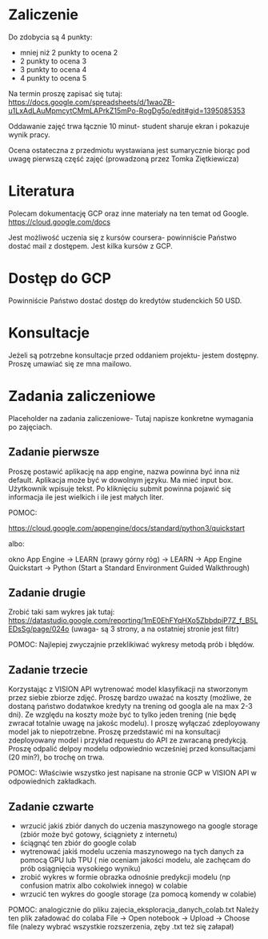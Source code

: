 # Zaliczenie

Do zdobycia są 4 punkty:

- mniej niż 2 punkty to ocena 2
- 2 punkty to ocena 3
- 3 punkty to ocena 4
- 4 punkty to ocena 5


Na termin proszę zapisać się tutaj: https://docs.google.com/spreadsheets/d/1waoZB-u1LxAdLAuMpmcytCMmLAPrkZ15mPo-RogDg5o/edit#gid=1395085353

Oddawanie zajęć trwa łącznie 10 minut- student sharuje ekran i pokazuje wynik pracy.

Ocena ostateczna z przedmiotu wystawiana jest sumarycznie biorąc pod uwagę pierwszą część zajęć (prowadzoną przez Tomka Ziętkiewicza)

# Literatura

Polecam dokumentację GCP oraz inne materiały na ten temat od Google.
https://cloud.google.com/docs 

Jest możliwość uczenia się z kursów coursera- powinniście Państwo dostać mail z dostępem. Jest kilka kursów z GCP.


# Dostęp do GCP

Powinniście Państwo dostać dostęp do kredytów studenckich 50 USD.

# Konsultacje

Jeżeli są potrzebne konsultacje przed oddaniem projektu- jestem dostępny. Proszę umawiać się ze mna mailowo.


# Zadania zaliczeniowe
Placeholder na zadania zaliczeniowe- Tutaj napisze konkretne wymagania po zajęciach.

## Zadanie pierwsze

Proszę postawić aplikację na app engine, nazwa powinna być inna niż default. Aplikacja może być w dowolnym języku. Ma mieć input box. Użytkownik wpisuje tekst. Po kliknięciu submit powinna pojawić się informacja ile jest wielkich i ile jest małych liter.


POMOC:

https://cloud.google.com/appengine/docs/standard/python3/quickstart

albo:

okno App Engine → LEARN (prawy górny róg) → LEARN → App Engine Quickstart → Python (Start a Standard Environment Guided Walkthrough)


## Zadanie drugie

Zrobić taki sam wykres jak tutaj:
https://datastudio.google.com/reporting/1mE0EhFYqHXo5ZbbdpiP7Z_f_B5LEDsSg/page/024o
(uwaga- są 3 strony, a na ostatniej stronie jest filtr)


POMOC:
Najlepiej zwyczajnie przeklikiwać wykresy metodą prób i błędów.

## Zadanie trzecie

Korzystając z VISION API wytrenować model klasyfikacji na stworzonym przez siebie zbiorze zdjęć. Proszę bardzo uważać na koszty (możliwe, że dostaną państwo dodatwkoe kredyty na trening od googla ale na max 2-3 dni). Ze względu na koszty może być to tylko jeden trening (nie będę zwracał totalnie uwagę na jakośc modelu).
I proszę wyłączać zdeployowany model jak to niepotrzebne.
Proszę przedstawić mi na konsultacji zdeployowany model i przykład requestu do API ze zwracaną predykcją. Proszę odpalić delpoy modelu odpowiednio wcześniej przed konsultacjami (20 min?), bo trochę on trwa.


POMOC:
Właściwie wszystko jest napisane na stronie GCP w VISION API w odpowiednich zakładkach.


## Zadanie czwarte

- wrzucić jakiś zbiór danych do uczenia maszynowego na google storage (zbiór może być gotowy, ściągniety z internetu)
- ściągnąć ten zbiór do google colab
- wytrenować jakiś modelu uczenia maszynowego na tych danych za pomocą GPU lub TPU ( nie oceniam jakości modelu, ale zachęcam do prób osiągnięcia wysokiego wyniku)
- zrobić wykres w formie obrazka odnośnie predykcji modelu (np confusion matrix albo cokolwiek innego) w colabie
- wrzucić ten wykres do google storage (za pomocą komendy w colabie)


POMOC:
analogicznie do pliku zajecia_eksploracja_danych_colab.txt
Należy ten plik załadować do colaba File → Open notebook → Upload → Choose file (nalezy wybrać wszystkie rozszerzenia, zęby .txt też się załapał)
